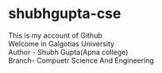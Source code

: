 # shubhgupta-cse
This is my account of Github
<br>
Welcome in Galgotias University
<br>
Author - Shubh Gupta(Apna college)
<br>
Branch- Compuetr Science And Engineering

